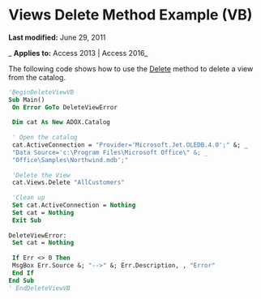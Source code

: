 
# Views Delete Method Example (VB)

 **Last modified:** June 29, 2011

 _ **Applies to:** Access 2013 | Access 2016_

The following code shows how to use the [Delete](bcf9b8dd-cc7a-c1f9-fd93-58694766c4d9.md) method to delete a view from the catalog.




```vb
'BeginDeleteViewVB 
Sub Main() 
 On Error GoTo DeleteViewError 
 
 Dim cat As New ADOX.Catalog 
 
 ' Open the catalog 
 cat.ActiveConnection = "Provider='Microsoft.Jet.OLEDB.4.0';" &; _ 
 "Data Source='c:\Program Files\Microsoft Office\" &; _ 
 "Office\Samples\Northwind.mdb';" 
 
 'Delete the View 
 cat.Views.Delete "AllCustomers" 
 
 'Clean up 
 Set cat.ActiveConnection = Nothing 
 Set cat = Nothing 
 Exit Sub 
 
DeleteViewError: 
 Set cat = Nothing 
 
 If Err <> 0 Then 
 MsgBox Err.Source &; "-->" &; Err.Description, , "Error" 
 End If 
End Sub 
' EndDeleteViewVB 

```

